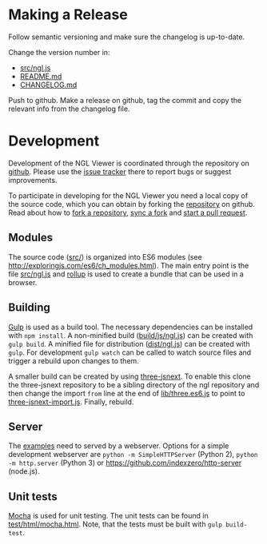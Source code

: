 
Making a Release
================

Follow semantic versioning and make sure the changelog is up-to-date.

Change the version number in:

- [src/ngl.js](src/ngl.js)
- [README.md](README.md)
- [CHANGELOG.md](CHANGELOG.md)

Push to github. Make a release on github, tag the commit and copy the relevant info from the changelog file.



Development
===========

Development of the NGL Viewer is coordinated through the repository on [github](http://github.com/arose/ngl). Please use the [issue tracker](https://github.com/arose/ngl/issues) there to report bugs or suggest improvements.

To participate in developing for the NGL Viewer you need a local copy of the source code, which you can obtain by forking the [repository](https://github.com/arose/ngl) on github. Read about how to [fork a repository](https://help.github.com/articles/fork-a-repo/), [sync a fork](https://help.github.com/articles/syncing-a-fork/) and [start a pull request](https://help.github.com/articles/using-pull-requests/).


Modules
-------

The source code ([src/](src/)) is organized into ES6 modules (see http://exploringjs.com/es6/ch_modules.html). The main entry point is the file [src/ngl.js](src/ngl.js) and [rollup](http://rollupjs.org/) is used to create a bundle that can be used in a browser.


Building
--------

[Gulp](http://gulpjs.com/) is used as a build tool. The necessary dependencies can be installed with `npm install`. A non-minified build ([build/js/ngl.js](build/js/ngl.js)) can be created with `gulp build`. A minified file for distribution ([dist/ngl.js](dist/ngl.js)) can be created with `gulp`. For development `gulp watch` can be called to watch source files and trigger a rebuild upon changes to them.

A smaller build can be created by using [three-jsnext](https://github.com/rollup/three-jsnext). To enable this clone the three-jsnext repository to be a sibling directory of the ngl repository and then change the import `from` line at the end of [lib/three.es6.js](lib/three.es6.js) to point to [three-jsnext-import.js](lib/three-jsnext-import.js). Finally, rebuild.


Server
------

The [examples](examples/) need to served by a webserver. Options for a simple development webserver are `python -m SimpleHTTPServer` (Python 2), `python -m http.server` (Python 3) or https://github.com/indexzero/http-server (node.js).


Unit tests
----------

[Mocha](https://mochajs.org/) is used for unit testing. The unit tests can be found in [test/html/mocha.html](test/html/mocha.html). Note, that the tests must be built with `gulp build-test`.
